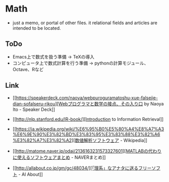 # Math
- just a memo, or portal of other files.
  it relational fields and articles are intended to be located.

## ToDo
- Emacs上で数式を扱う準備
  -> TeXの導入
- コンピュータ上で数式計算を行う準備
  -> pythonの計算モジュール、Octave、Rなど
## Link
- [[https://speakerdeck.com/naoya/webpuroguramatoshu-xue-falsejie-dian-sofalseru-rikou][Webプログラマと数学の接点、その入り口 by Naoya Ito - Speaker Deck]]
- [[http://nlp.stanford.edu/IR-book/][Introduction to Information Retrieval]]

- [[https://ja.wikipedia.org/wiki/%E6%95%B0%E5%80%A4%E8%A7%A3%E6%9E%90%E3%82%BD%E3%83%95%E3%83%88%E3%82%A6%E3%82%A7%E3%82%A2][数値解析ソフトウェア - Wikipedia]]
- [[http://matome.naver.jp/odai/2136163231573327601][MATLABの代わりに使えるソフトウェアまとめ - NAVERまとめ]]
- [[http://allabout.co.jp/gm/gc/48034/][「理系」なアナタに送るフリーソフト - Al About]]
